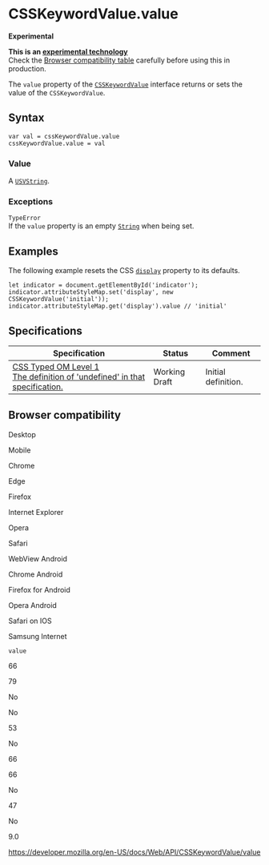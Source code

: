 # CSSKeywordValue.value

**Experimental**

**This is an [experimental technology](https://developer.mozilla.org/en-US/docs/MDN/Guidelines/Conventions_definitions#experimental)**  
Check the [Browser compatibility table](#browser_compatibility) carefully before using this in production.

The `value` property of the [`CSSKeywordValue`](../csskeywordvalue) interface returns or sets the value of the `CSSKeywordValue`.

## Syntax

    var val = cssKeywordValue.value
    cssKeywordValue.value = val

### Value

A [`USVString`](../usvstring).

### Exceptions

`TypeError`  
If the `value` property is an empty [`String`](https://developer.mozilla.org/en-US/docs/Web/JavaScript/Reference/Global_Objects/String) when being set.

## Examples

The following example resets the CSS [`display`](https://developer.mozilla.org/en-US/docs/Web/CSS/display) property to its defaults.

    let indicator = document.getElementById('indicator');
    indicator.attributeStyleMap.set('display', new CSSKeywordValue('initial'));
    indicator.attributeStyleMap.get('display').value // 'initial'

## Specifications

<table><thead><tr class="header"><th>Specification</th><th>Status</th><th>Comment</th></tr></thead><tbody><tr class="odd"><td><a href="https://drafts.css-houdini.org/css-typed-om-1/#dom-csskeywordvalue-value">CSS Typed OM Level 1<br />
<span class="small">The definition of 'undefined' in that specification.</span></a></td><td><span class="spec-wd">Working Draft</span></td><td>Initial definition.</td></tr></tbody></table>

## Browser compatibility

Desktop

Mobile

Chrome

Edge

Firefox

Internet Explorer

Opera

Safari

WebView Android

Chrome Android

Firefox for Android

Opera Android

Safari on IOS

Samsung Internet

`value`

66

79

No

No

53

No

66

66

No

47

No

9.0

<a href="https://developer.mozilla.org/en-US/docs/Web/API/CSSKeywordValue/value" class="_attribution-link">https://developer.mozilla.org/en-US/docs/Web/API/CSSKeywordValue/value</a>
